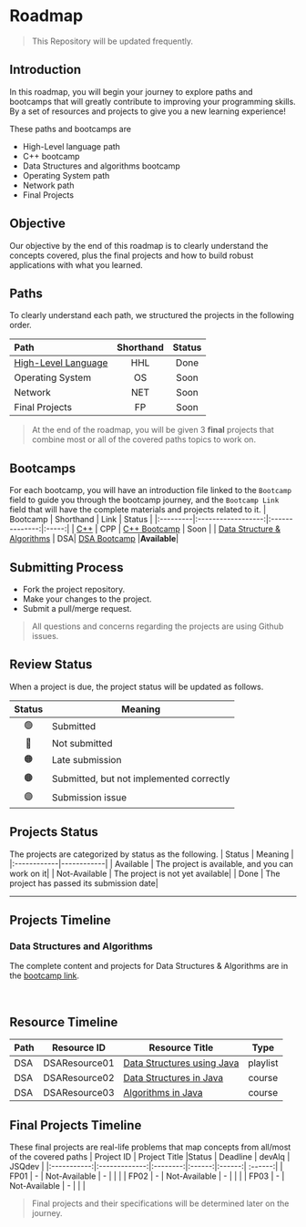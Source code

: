 # Roadmap

>  This Repository will be updated frequently.
## Introduction 

In this roadmap, you will begin your journey to explore  paths and bootcamps that will greatly contribute to improving your programming skills. By a set of resources and projects to give you a new learning experience! 

These paths and bootcamps are
- High-Level language path
- C++ bootcamp
- Data Structures and algorithms bootcamp
- Operating System path
- Network path
- Final Projects

## Objective
Our objective by the end of this roadmap is to clearly understand the concepts covered, plus the final projects and how to build robust applications with what you learned.

## Paths
To clearly understand each path, we structured the projects in the following order. 

| Path | Shorthand  | Status |
|:-----|:--------------:|:--------------:|
| [High-Level Language](https://github.com/SAFCSP-Team/high-level-language-path/)| HHL | Done |
| Operating System| OS | Soon |
| Network | NET | Soon |
|   Final Projects   | FP |    Soon |

> At the end of the roadmap, you will be given 3 **final** projects that combine most or all of the covered paths topics to work on.


## Bootcamps
For each bootcamp, you will have an introduction file linked to the `Bootcamp` field to guide you through the bootcamp journey, and the `Bootcamp Link` field that will have the complete materials and projects related to it.
| Bootcamp |  Shorthand |  Link | Status |
|:---------|:------------------:|:--------------:|:-----:|
| [C++](https://github.com/SAFCSP-Team/cpp-introduction-guide) | CPP | [C++ Bootcamp](https://github.com/SAFCSP-Team/cpp-bootcamp) | Soon |
| [Data Structure & Algorithms](https://github.com/SAFCSP-Team/data-structures-and-algorithms-bootcamp) | DSA| [DSA Bootcamp](https://github.com/SAFCSP-Team/data-structures-and-algorithms-bootcamp) |**Available**|


<!-- > Before visiting C++ Bootcamp, kindly have a look at the [introduction to C++ Bootcamp](https://github.com/SAFCSP-Team/cpp-introduction-guide) file. -->

## Submitting Process

* Fork the project repository.
* Make your changes to the project.
* Submit a pull/merge request.

> All questions and concerns regarding the projects are using Github issues.

## Review Status
When a project is due, the project status will be updated as follows.

|     Status       |      Meaning      |
|:------------:|------------|
| 🟢 | Submitted|
| 🔴 | Not submitted|
| 🟠 | Late submission |
| 🟤 | Submitted, but not implemented correctly |
| 🟣 | Submission issue |

## Projects Status
The projects are categorized by status as the following. 
|     Status       |      Meaning      |
|:------------|------------|
| Available | The project is available, and you can work on it|
| Not-Available | The project is not yet available|
| Done | The project has passed its submission date|


<hr>


## Projects Timeline

### Data Structures and Algorithms

The complete content and projects for Data Structures & Algorithms are in the [bootcamp link](https://github.com/SAFCSP-Team/data-structures-and-algorithms-bootcamp).



<br/>


## Resource Timeline

| Path | Resource ID  | Resource Title | Type   |
| :-----|------------- | -------------- |:------: |   
| DSA| DSAResource01 | [Data Structures using Java](https://www.youtube.com/playlist?list=PLsyeobzWxl7oRKwDi7wjrANsbhTX0IK0J) | playlist | 
| DSA| DSAResource02 | [Data Structures in Java](https://log2base2.com/courses/data-structures-java/?lb_content=log2base2.com/dashboard/trial-videos&lb_cta=courses-nav_bar) | course | 
| DSA| DSAResource03 | [Algorithms in Java](https://log2base2.com/courses/algorithms-java/?lb_content=log2base2.com/courses/data-structures-java/&lb_cta=courses-nav_bar) | course |



## Final Projects Timeline
These final projects are real-life problems that map concepts from all/most of the covered paths 
| Project ID | Project Title |Status | Deadline | devAlq | JSQdev |
|:-----------:|:-------------:|:--------:|:------:|:------:| :------:|
| FP01 |  - | Not-Available | - | | |
| FP02 |  - | Not-Available | - | | |
| FP03 |  - | Not-Available | - | | |

> Final projects and their specifications will be determined later on the journey.




